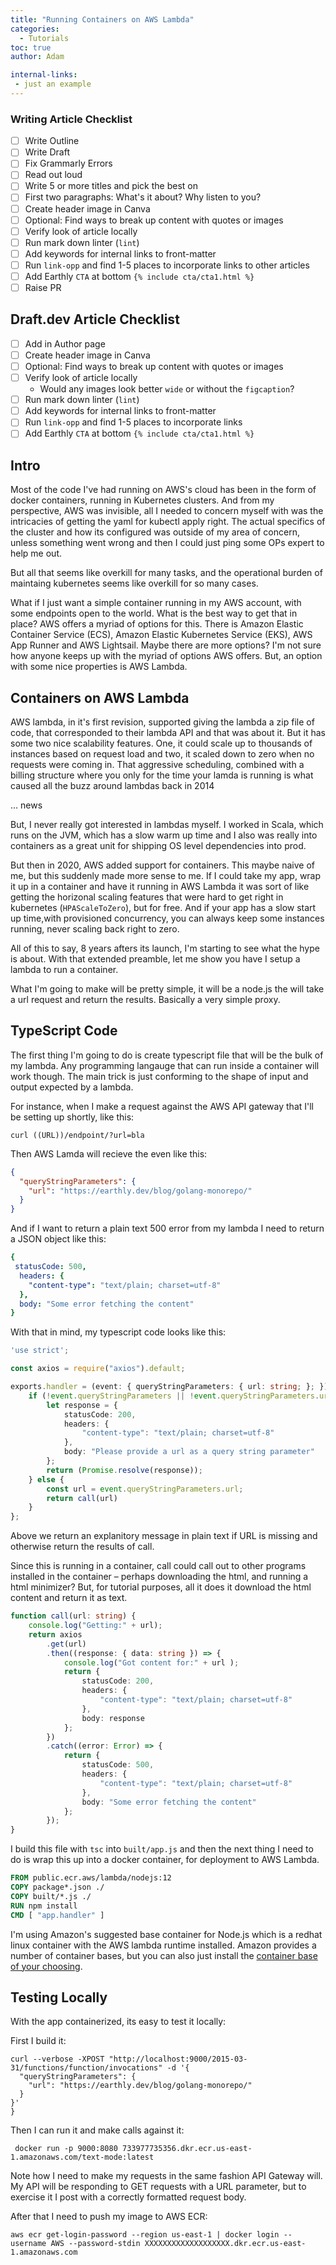 ```yaml
---
title: "Running Containers on AWS Lambda"
categories:
  - Tutorials
toc: true
author: Adam

internal-links:
 - just an example
---
```

### Writing Article Checklist

- [ ] Write Outline
- [ ] Write Draft
- [ ] Fix Grammarly Errors
- [ ] Read out loud
- [ ] Write 5 or more titles and pick the best on
- [ ] First two paragraphs: What's it about? Why listen to you?
- [ ] Create header image in Canva
- [ ] Optional: Find ways to break up content with quotes or images
- [ ] Verify look of article locally
- [ ] Run mark down linter (`lint`)
- [ ] Add keywords for internal links to front-matter
- [ ] Run `link-opp` and find 1-5 places to incorporate links to other articles
- [ ] Add Earthly `CTA` at bottom `{% include cta/cta1.html %}`
- [ ] Raise PR

## Draft.dev Article Checklist

- [ ] Add in Author page
- [ ] Create header image in Canva
- [ ] Optional: Find ways to break up content with quotes or images
- [ ] Verify look of article locally
  - Would any images look better `wide` or without the `figcaption`?
- [ ] Run mark down linter (`lint`)
- [ ] Add keywords for internal links to front-matter
- [ ] Run `link-opp` and find 1-5 places to incorporate links
- [ ] Add Earthly `CTA` at bottom `{% include cta/cta1.html %}`

## Intro

Most of the code I've had running on AWS's cloud has been in the form of docker containers, running in Kubernetes clusters. And from my perspective, AWS was invisible, all I needed to concern myself with was the intricacies of getting the yaml for kubectl apply right. The actual specifics of the cluster and how its configured was outside of my area of concern, unless something went wrong and then I could just ping some OPs expert to help me out.

But all that seems like overkill for many tasks, and the operational burden of maintaing kubernetes seems like overkill for so many cases.

What if I just want a simple container running in my AWS account, with some endpoints open to the world. What is the best way to get that in place? AWS offers a myriad of options for this. There is Amazon Elastic Container Service (ECS), Amazon Elastic Kubernetes Service (EKS), AWS App Runner and AWS Lightsail. Maybe there are more options? I'm not sure how anyone keeps up with the myriad of options AWS offers. But, an option with some nice properties is AWS Lambda.

## Containers on AWS Lambda

AWS lambda, in it's first revision, supported giving the lambda a zip file of code, that corresponded to their lambda API and that was about it. But it has some two nice scalability features. One, it could scale up to thousands of instances based on request load and two, it scaled down to zero when no requests were coming in. That aggressive scheduling, combined with a billing structure where you only for the time your lamda is running is what caused all the buzz around lambdas back in 2014

... news

But, I never really got interested in lambdas myself. I worked in Scala, which runs on the JVM, which has a slow warm up time and I also was really into containers as a great unit for shipping OS level dependencies into prod. 

But then in 2020, AWS added support for containers. This maybe naive of me, but this suddenly made more sense to me. If I could take my app, wrap it up in a container and have it running in AWS Lambda it was sort of like getting the horizonal scaling features that were hard to get right in kubernetes (`HPAScaleToZero`), but for free. And if your app has a slow start up time,with provisioned concurrency, you can always keep some instances running, never scaling back right to zero.

All of this to say, 8 years afters its launch, I'm starting to see what the hype is about. With that extended preamble, let me show you have I setup a lambda to run a container. 

What I'm going to make will be pretty simple, it will be a node.js the will take a url request and return the results. Basically a very simple proxy. 

## TypeScript Code

The first thing I'm going to do is create typescript file that will be the bulk of my lambda. Any programming langauge that can run inside a container will work though. The main trick is just conforming to the shape of input and output expected by a lambda.

For instance, when I make a request against the AWS API gateway that I'll be setting up shortly, like this:

```
curl ((URL))/endpoint/?url=bla
```

Then AWS Lamda will recieve the even like this:

``` json
{
  "queryStringParameters": {
    "url": "https://earthly.dev/blog/golang-monorepo/"
  }
}
```

And if I want to return a plain text 500 error from my lambda I need to return a JSON object like this:

``` yaml
{
 statusCode: 500,
  headers: {
    "content-type": "text/plain; charset=utf-8"
  },
  body: "Some error fetching the content"
}
```
With that in mind, my typescript code looks like this:

``` typescript
'use strict';

const axios = require("axios").default;

exports.handler = (event: { queryStringParameters: { url: string; }; }) => {
    if (!event.queryStringParameters || !event.queryStringParameters.url) {
        let response = {
            statusCode: 200,
            headers: {
                "content-type": "text/plain; charset=utf-8"
            },
            body: "Please provide a url as a query string parameter"
        };
        return (Promise.resolve(response));
    } else {
        const url = event.queryStringParameters.url;
        return call(url)
    }
};
```

Above we return an explanitory message in plain text if URL is missing and otherwise return the results of call.

Since this is running in a container, call could call out to other programs installed in the container – perhaps downloading the html, and running a html minimizer?  But, for tutorial purposes, all it does it download the html content and return it as text.

``` typescript
function call(url: string) {
    console.log("Getting:" + url);
    return axios
        .get(url)
        .then((response: { data: string }) => {
            console.log("Got content for:" + url );
            return {
                statusCode: 200,
                headers: {
                    "content-type": "text/plain; charset=utf-8"
                },
                body: response
            };
        })
        .catch((error: Error) => {
            return {
                statusCode: 500,
                headers: {
                    "content-type": "text/plain; charset=utf-8"
                },
                body: "Some error fetching the content"
            };
        });
}
```

I build this file with `tsc` into `built/app.js` and then the next thing I need to do is wrap this up into a docker container, for deployment to AWS Lambda.

``` Dockerfile
FROM public.ecr.aws/lambda/nodejs:12
COPY package*.json ./
COPY built/*.js ./
RUN npm install
CMD [ "app.handler" ]

```

I'm using Amazon's suggested base container for Node.js which is a redhat linux container with the AWS lambda runtime installed. Amazon provides a number of container bases, but you can also just install the [container base of your choosing](https://docs.aws.amazon.com/lambda/latest/dg/images-create.html#images-create-from-alt).

## Testing Locally

With the app containerized, its easy to test it locally:

First I build it: 
```
curl --verbose -XPOST "http://localhost:9000/2015-03-31/functions/function/invocations" -d '{
  "queryStringParameters": {
    "url": "https://earthly.dev/blog/golang-monorepo/"
  }
}'
}
```

Then I can run it and make calls against it:

```
 docker run -p 9000:8080 733977735356.dkr.ecr.us-east-1.amazonaws.com/text-mode:latest

```

Note how I need to make my requests in the same fashion API Gateway will. My API will be responding to GET requests with a URL parameter, but to exercise it I post with a correctly formatted request body. 


After that I need to push my image to AWS ECR:

```
aws ecr get-login-password --region us-east-1 | docker login --username AWS --password-stdin XXXXXXXXXXXXXXXXXXX.dkr.ecr.us-east-1.amazonaws.com 

```